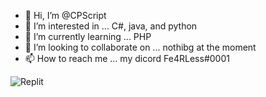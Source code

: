 - 👋 Hi, I’m @CPScript
- 👀 I’m interested in ... C#, java, and python
- 🌱 I’m currently learning ... PHP
- 💞️ I’m looking to collaborate on ... nothibg at the moment
- 📫 How to reach me ... my dicord Fe4RLess#0001

![Replit](https://replit.com/@CPScript-000000?style=for-the-badge&logo=Replit&logoColor=orange)
<!---
CPScript/CPScript is a ✨ special ✨ repository because its `README.md` (this file) appears on your GitHub profile.
You can click the Preview link to take a look at your changes.
--->
